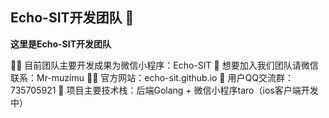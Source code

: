 ## Echo-SIT开发团队 👋

**这里是Echo-SIT开发团队**

🙋‍♀️ 目前团队主要开发成果为微信小程序：Echo-SIT
🌈 想要加入我们团队请微信联系：Mr-muzimu
👩‍💻 官方网站：echo-sit.github.io
🍿 用户QQ交流群：735705921
🧙 项目主要技术栈：后端Golang + 微信小程序taro（ios客户端开发中）

